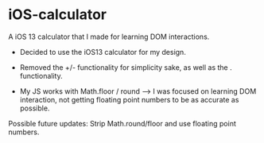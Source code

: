 # iOS-calculator

A iOS 13 calculator that I made for learning DOM interactions. 

- Decided to use the iOS13 calculator for my design.
 
- Removed the +/- functionality for simplicity sake, as well as the . functionality.

- My JS works with Math.floor / round --> I was focused on learning DOM interaction, not getting floating point numbers to be as accurate as possible. 

Possible future updates: Strip Math.round/floor and use floating point numbers.  





